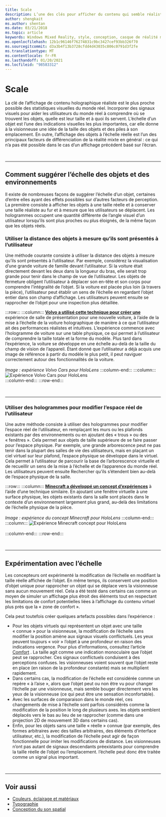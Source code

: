 ```yaml
---
title: Scale
description: L’une des clés pour afficher du contenu qui semble réaliste sous forme holographique est de simuler les statistiques visuelles du monde réel aussi fidèlement que possible.
author: shengkait
ms.author: shentan
ms.date: 03/21/2018
ms.topic: article
keywords: Windows Mixed Reality, style, conception, casque de réalité mixte, casque Windows Mixed realisation, casque de réalité virtuelle, HoloLens, échelle, hologrammes
ms.openlocfilehash: 12b1c96146f76274831c9bc3427cef93bb326f70
ms.sourcegitcommit: d3a3b4f13b3728cfdd4d43035c806c0791d3f2fe
ms.translationtype: MT
ms.contentlocale: fr-FR
ms.lasthandoff: 01/20/2021
ms.locfileid: "98583312"
---
```

# <a name="scale"></a>Scale

La clé de l’affichage de contenu holographique réaliste est le plus proche possible des statistiques visuelles du monde réel. Incorporer des signaux visuels pour aider les utilisateurs du monde réel à comprendre où se trouvent les objets, quelle est leur taille et à quoi ils servent. L’échelle d’un objet est l’une des indications visuelles les plus importantes, car elle donne à la visionneuse une idée de la taille des objets et des piles à son emplacement. En outre, l’affichage des objets à l’échelle réelle est l’un des principaux facteurs de différenciation de la réalité mixte en général : ce qui n’a pas été possible dans le cas d’un affichage précédent basé sur l’écran.

<br>

---

## <a name="how-to-suggest-the-scale-of-objects-and-environments"></a>Comment suggérer l’échelle des objets et des environnements

Il existe de nombreuses façons de suggérer l’échelle d’un objet, certaines d’entre elles ayant des effets possibles sur d’autres facteurs de perception. La première consiste à afficher les objets à une taille réelle et à conserver une taille réaliste au fur et à mesure que les utilisateurs se déplacent. Les hologrammes occupent une quantité différente de l’angle visuel d’un utilisateur lorsqu’ils sont plus proches ou plus éloignés, de la même façon que les objets réels.

### <a name="use-the-distance-of-objects-as-theyre-presented-to-the-user"></a>Utiliser la distance des objets à mesure qu’ils sont présentés à l’utilisateur

Une méthode courante consiste à utiliser la distance des objets à mesure qu’ils sont présentés à l’utilisateur. Par exemple, considérez la visualisation d’une grande voiture de famille devant l’utilisateur. Si la voiture était directement devant les deux dans la longueur du bras, elle serait trop grande pour tenir dans le champ de vue de l’utilisateur. Les objets de fermeture obligent l’utilisateur à déplacer son en-tête et son corps pour comprendre l’intégralité de l’objet. Si la voiture est placée plus loin (à travers la pièce), l’utilisateur peut établir un sens de l’échelle en regardant l’objet entier dans son champ d’affichage. Les utilisateurs peuvent ensuite se rapprocher de l’objet pour une inspection plus détaillée.

:::row:::
    :::column:::
        **[Volvo a utilisé cette technique pour créer une](https://www.youtube.com/watch?v=DilzwF90vec)** expérience de salle de présentation pour une nouvelle voiture, à l’aide de la mise à l’échelle de la voiture holographique de manière à ce que l’utilisateur ait des performances réalistes et intuitives. L’expérience commence avec l’hologramme de voiture sur une table physique, ce qui permet à l’utilisateur de comprendre la taille totale et la forme du modèle. Plus tard dans l’expérience, la voiture se développe en une échelle au-delà de la taille du champ de vision de l’appareil. Étant donné que l’utilisateur a déjà acquis une image de référence à partir du modèle le plus petit, il peut naviguer correctement autour des fonctionnalités de la voiture.<br>
        <br>
        *Image : expérience Volvo Cars pour HoloLens*
    :::column-end:::
        :::column:::
       ![Expérience Volvo Cars pour HoloLens](images/volvo-cars-microsoft-hololens-experience01-640px.jpg)<br>
    :::column-end:::
:::row-end:::


<br>

---

### <a name="use-holograms-to-modify-the-users-real-space"></a>Utiliser des hologrammes pour modifier l’espace réel de l’utilisateur

Une autre méthode consiste à utiliser des hologrammes pour modifier l’espace réel de l’utilisateur, en remplaçant les murs ou les plafonds existants par des environnements ou en ajoutant des « trous » ou des « fenêtres ». Cela permet aux objets de taille supérieure de se faire passer pour l’espace physique. Par exemple, une grande arborescence peut ne pas tenir dans la plupart des salles de vie des utilisateurs, mais en plaçant un ciel virtuel sur leur plafond, l’espace physique se développe dans le virtuel. Cela permet à l’utilisateur de parcourir la base de l’arborescence virtuelle et de recueillir un sens de la mise à l’échelle et de l’apparence du monde réel. Les utilisateurs peuvent ensuite Rechercher qu’ils s’étendent bien au-delà de l’espace physique de la salle.

:::row:::
    :::column:::
        **[Minecraft a développé un concept d’expériences](https://minecraft.net/)** à l’aide d’une technique similaire. En ajoutant une fenêtre virtuelle à une surface physique, les objets existants dans la salle sont placés dans le contexte d’un environnement largement plus grand, au-delà des limitations de l’échelle physique de la pièce.<br>
        <br>
        *Image : expérience du concept Minecraft pour HoloLens*
    :::column-end:::
        :::column:::
       ![Expérience Minecraft concept pour HoloLens](images/800px-minecraftwindow-640px.jpg)<br><br>
    :::column-end:::
:::row-end:::


<br>

---


## <a name="experimenting-with-scale"></a>Expérimentation avec l’échelle

Les concepteurs ont expérimenté la modification de l’échelle en modifiant la taille réelle affichée de l’objet. En même temps, ils conservent une position d’objet unique pour rapprocher un objet qui se déplace vers la visionneuse sans aucun mouvement réel. Cela a été testé dans certains cas comme un moyen de simuler un affichage plus étroit des éléments tout en respectant les limitations de confort potentielles liées à l’affichage du contenu virtuel plus près que la « zone de confort ».

Cela peut toutefois créer quelques artefacts possibles dans l’expérience :
* Pour les objets virtuels qui représentent un objet avec une taille « connue » pour la visionneuse, la modification de l’échelle sans modifier la position amène aux signaux visuels conflictuels. Les yeux peuvent toujours « voir » l’objet à une profondeur en raison des indications vergence. Pour plus d’informations, consultez l’article [Comfort](comfort.md) . La taille agit comme une indication monoculaire que l’objet peut se rapprocher. Ces signaux conflictuels conduisent à des perceptions confuses. les visionneuses voient souvent que l’objet reste en place (en raison de la profondeur constante) mais se multiplient rapidement.
* Dans certains cas, la modification de l’échelle est considérée comme un repère « à l’aise », alors que l’objet peut ou non être vu pour changer l’échelle par une visionneuse, mais semble bouger directement vers les yeux de la visionneuse (ce qui peut être une sensation inconfortable).
* Avec les surfaces de comparaison dans le monde réel, ces changements de mise à l’échelle sont parfois considérés comme la modification de la position le long de plusieurs axes. les objets semblent déplacés vers le bas au lieu de se rapprocher (comme dans une projection 2D de mouvement 3D dans certains cas).
* Enfin, pour les objets sans une taille « réelle » connue (par exemple, des formes arbitraires avec des tailles arbitraires, des éléments d’interface utilisateur, etc.), la modification de l’échelle peut agir de façon fonctionnelle pour imiter les modifications de distance. Les visionneuses n’ont pas autant de signaux descendants préexistants pour comprendre la taille réelle de l’objet ou l’emplacement. l’échelle peut donc être traitée comme un signal plus important.

<br>

---

## <a name="see-also"></a>Voir aussi
* [Couleurs, éclairage et matériaux](./color-light-and-materials.md)
* [Typographie](typography.md)
* [Conception du son spatial](spatial-sound-design.md)